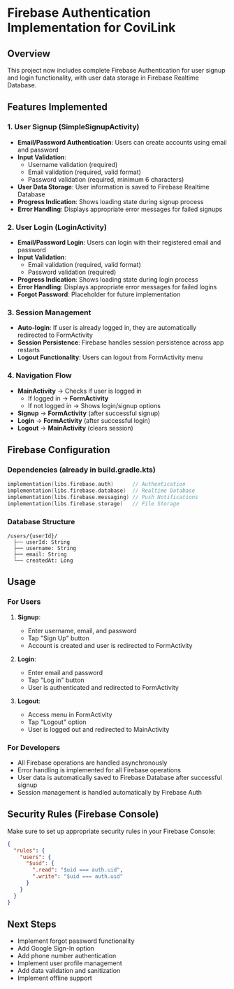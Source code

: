 # Firebase Authentication Implementation for CoviLink

## Overview
This project now includes complete Firebase Authentication for user signup and login functionality, with user data storage in Firebase Realtime Database.

## Features Implemented

### 1. User Signup (SimpleSignupActivity)
- **Email/Password Authentication**: Users can create accounts using email and password
- **Input Validation**: 
  - Username validation (required)
  - Email validation (required, valid format)
  - Password validation (required, minimum 6 characters)
- **User Data Storage**: User information is saved to Firebase Realtime Database
- **Progress Indication**: Shows loading state during signup process
- **Error Handling**: Displays appropriate error messages for failed signups

### 2. User Login (LoginActivity)
- **Email/Password Login**: Users can login with their registered email and password
- **Input Validation**: 
  - Email validation (required, valid format)
  - Password validation (required)
- **Progress Indication**: Shows loading state during login process
- **Error Handling**: Displays appropriate error messages for failed logins
- **Forgot Password**: Placeholder for future implementation

### 3. Session Management
- **Auto-login**: If user is already logged in, they are automatically redirected to FormActivity
- **Session Persistence**: Firebase handles session persistence across app restarts
- **Logout Functionality**: Users can logout from FormActivity menu

### 4. Navigation Flow
- **MainActivity** → Checks if user is logged in
  - If logged in → **FormActivity**
  - If not logged in → Shows login/signup options
- **Signup** → **FormActivity** (after successful signup)
- **Login** → **FormActivity** (after successful login)
- **Logout** → **MainActivity** (clears session)

## Firebase Configuration

### Dependencies (already in build.gradle.kts)
```kotlin
implementation(libs.firebase.auth)      // Authentication
implementation(libs.firebase.database)  // Realtime Database
implementation(libs.firebase.messaging) // Push Notifications
implementation(libs.firebase.storage)   // File Storage
```

### Database Structure
```
/users/{userId}/
  ├── userId: String
  ├── username: String
  ├── email: String
  └── createdAt: Long
```

## Usage

### For Users
1. **Signup**: 
   - Enter username, email, and password
   - Tap "Sign Up" button
   - Account is created and user is redirected to FormActivity

2. **Login**:
   - Enter email and password
   - Tap "Log in" button
   - User is authenticated and redirected to FormActivity

3. **Logout**:
   - Access menu in FormActivity
   - Tap "Logout" option
   - User is logged out and redirected to MainActivity

### For Developers
- All Firebase operations are handled asynchronously
- Error handling is implemented for all Firebase operations
- User data is automatically saved to Firebase Database after successful signup
- Session management is handled automatically by Firebase Auth

## Security Rules (Firebase Console)
Make sure to set up appropriate security rules in your Firebase Console:

```json
{
  "rules": {
    "users": {
      "$uid": {
        ".read": "$uid === auth.uid",
        ".write": "$uid === auth.uid"
      }
    }
  }
}
```

## Next Steps
- Implement forgot password functionality
- Add Google Sign-In option
- Add phone number authentication
- Implement user profile management
- Add data validation and sanitization
- Implement offline support 